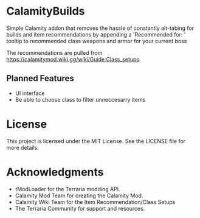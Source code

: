 # CalamityBuilds

Simple Calamity addon that removes the hassle of constantly alt-tabing for builds and item recommendations by appending a 'Recommended for: ' tooltip to recommended class weapons and armor for your current boss

The recommendations are pulled from https://calamitymod.wiki.gg/wiki/Guide:Class_setups




## Planned Features

- UI interface
- Be able to choose class to filter unneccesarry items


# License
This project is licensed under the MIT License. See the LICENSE file for more details.


# Acknowledgments
- tModLoader for the Terraria modding API.
- Calamity Mod Team for creating the Calamity Mod.
- Calamity Wiki Team for the Item Recommendation/Class Setups
- The Terraria Community for support and resources.
